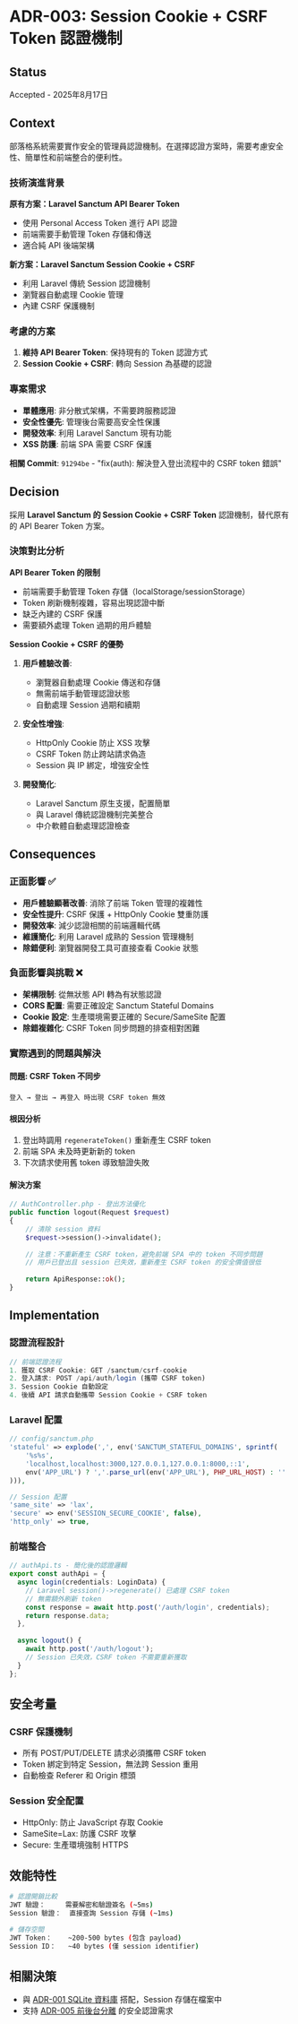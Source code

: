# ADR-003: Session Cookie + CSRF Token 認證機制

## Status
Accepted - 2025年8月17日

## Context

部落格系統需要實作安全的管理員認證機制。在選擇認證方案時，需要考慮安全性、簡單性和前端整合的便利性。

### 技術演進背景

**原有方案：Laravel Sanctum API Bearer Token**
- 使用 Personal Access Token 進行 API 認證
- 前端需要手動管理 Token 存儲和傳送
- 適合純 API 後端架構

**新方案：Laravel Sanctum Session Cookie + CSRF**
- 利用 Laravel 傳統 Session 認證機制
- 瀏覽器自動處理 Cookie 管理
- 內建 CSRF 保護機制

### 考慮的方案
1. **維持 API Bearer Token**: 保持現有的 Token 認證方式
2. **Session Cookie + CSRF**: 轉向 Session 為基礎的認證

### 專案需求
- **單體應用**: 非分散式架構，不需要跨服務認證
- **安全性優先**: 管理後台需要高安全性保護
- **開發效率**: 利用 Laravel Sanctum 現有功能
- **XSS 防護**: 前端 SPA 需要 CSRF 保護

**相關 Commit**: `91294be` - "fix(auth): 解決登入登出流程中的 CSRF token 錯誤"

## Decision

採用 **Laravel Sanctum 的 Session Cookie + CSRF Token** 認證機制，替代原有的 API Bearer Token 方案。

### 決策對比分析

**API Bearer Token 的限制**
- 前端需要手動管理 Token 存儲（localStorage/sessionStorage）
- Token 刷新機制複雜，容易出現認證中斷
- 缺乏內建的 CSRF 保護
- 需要額外處理 Token 過期的用戶體驗

**Session Cookie + CSRF 的優勢**
1. **用戶體驗改善**:
   - 瀏覽器自動處理 Cookie 傳送和存儲
   - 無需前端手動管理認證狀態
   - 自動處理 Session 過期和續期

2. **安全性增強**:
   - HttpOnly Cookie 防止 XSS 攻擊
   - CSRF Token 防止跨站請求偽造
   - Session 與 IP 綁定，增強安全性

3. **開發簡化**:
   - Laravel Sanctum 原生支援，配置簡單
   - 與 Laravel 傳統認證機制完美整合
   - 中介軟體自動處理認證檢查

## Consequences

### 正面影響 ✅

- **用戶體驗顯著改善**: 消除了前端 Token 管理的複雜性
- **安全性提升**: CSRF 保護 + HttpOnly Cookie 雙重防護
- **開發效率**: 減少認證相關的前端邏輯代碼
- **維護簡化**: 利用 Laravel 成熟的 Session 管理機制
- **除錯便利**: 瀏覽器開發工具可直接查看 Cookie 狀態

### 負面影響與挑戰 ❌

- **架構限制**: 從無狀態 API 轉為有狀態認證
- **CORS 配置**: 需要正確設定 Sanctum Stateful Domains
- **Cookie 設定**: 生產環境需要正確的 Secure/SameSite 配置
- **除錯複雜化**: CSRF Token 同步問題的排查相對困難

### 實際遇到的問題與解決

#### 問題: CSRF Token 不同步
```
登入 → 登出 → 再登入 時出現 CSRF token 無效
```

#### 根因分析
1. 登出時調用 `regenerateToken()` 重新產生 CSRF token
2. 前端 SPA 未及時更新新的 token
3. 下次請求使用舊 token 導致驗證失敗

#### 解決方案
```php
// AuthController.php - 登出方法優化
public function logout(Request $request)
{
    // 清除 session 資料
    $request->session()->invalidate();
    
    // 注意：不重新產生 CSRF token，避免前端 SPA 中的 token 不同步問題
    // 用戶已登出且 session 已失效，重新產生 CSRF token 的安全價值很低
    
    return ApiResponse::ok();
}
```

## Implementation

### 認證流程設計

```javascript
// 前端認證流程
1. 獲取 CSRF Cookie: GET /sanctum/csrf-cookie
2. 登入請求: POST /api/auth/login (攜帶 CSRF token)
3. Session Cookie 自動設定
4. 後續 API 請求自動攜帶 Session Cookie + CSRF token
```

### Laravel 配置

```php
// config/sanctum.php
'stateful' => explode(',', env('SANCTUM_STATEFUL_DOMAINS', sprintf(
    '%s%s',
    'localhost,localhost:3000,127.0.0.1,127.0.0.1:8000,::1',
    env('APP_URL') ? ','.parse_url(env('APP_URL'), PHP_URL_HOST) : ''
))),

// Session 配置
'same_site' => 'lax',
'secure' => env('SESSION_SECURE_COOKIE', false),
'http_only' => true,
```

### 前端整合

```typescript
// authApi.ts - 簡化後的認證邏輯
export const authApi = {
  async login(credentials: LoginData) {
    // Laravel session()->regenerate() 已處理 CSRF token
    // 無需額外刷新 token
    const response = await http.post('/auth/login', credentials);
    return response.data;
  },
  
  async logout() {
    await http.post('/auth/logout');
    // Session 已失效，CSRF token 不需要重新獲取
  }
};
```

## 安全考量

### CSRF 保護機制
- 所有 POST/PUT/DELETE 請求必須攜帶 CSRF token
- Token 綁定到特定 Session，無法跨 Session 重用
- 自動檢查 Referer 和 Origin 標頭

### Session 安全配置
- HttpOnly: 防止 JavaScript 存取 Cookie
- SameSite=Lax: 防護 CSRF 攻擊
- Secure: 生產環境強制 HTTPS

## 效能特性

```bash
# 認證開銷比較
JWT 驗證：     需要解密和驗證簽名 (~5ms)
Session 驗證：  直接查詢 Session 存儲 (~1ms)

# 儲存空間
JWT Token：    ~200-500 bytes (包含 payload)
Session ID：   ~40 bytes (僅 session identifier)
```

## 相關決策

- 與 [ADR-001 SQLite 資料庫](001-sqlite-production-database.md) 搭配，Session 存儲在檔案中
- 支持 [ADR-005 前後台分離](005-frontend-backend-separation.md) 的安全認證需求